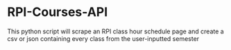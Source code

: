 # RPI-Courses-API
This python script will scrape an RPI class hour schedule page and create a csv or json containing every class from the user-inputted semester
